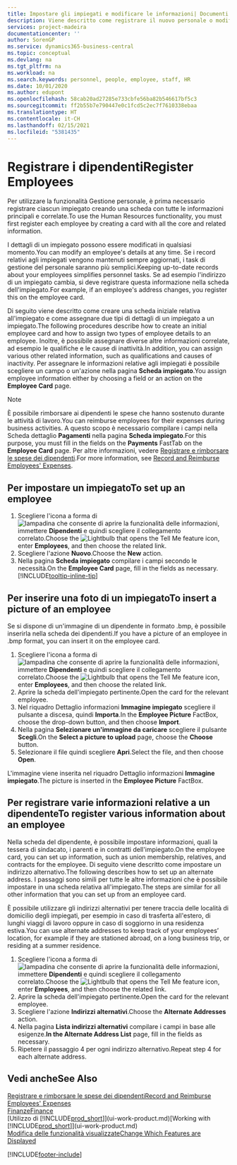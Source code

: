 ```yaml
---
title: Impostare gli impiegati e modificare le informazioni| Documenti Microsoft
description: Viene descritto come registrare il nuovo personale o modificare i dati relativi al personale esistente.
services: project-madeira
documentationcenter: ''
author: SorenGP
ms.service: dynamics365-business-central
ms.topic: conceptual
ms.devlang: na
ms.tgt_pltfrm: na
ms.workload: na
ms.search.keywords: personnel, people, employee, staff, HR
ms.date: 10/01/2020
ms.author: edupont
ms.openlocfilehash: 58cab20ad27285e733cbfe56ba82b546617bf5c3
ms.sourcegitcommit: ff2b55b7e790447e0c1fcd5c2ec7f7610338ebaa
ms.translationtype: HT
ms.contentlocale: it-CH
ms.lasthandoff: 02/15/2021
ms.locfileid: "5381435"
---
```

# <a name="register-employees"></a><span data-ttu-id="4fda6-103">Registrare i dipendenti</span><span class="sxs-lookup"><span data-stu-id="4fda6-103">Register Employees</span></span>
<span data-ttu-id="4fda6-104">Per utilizzare la funzionalità Gestione personale, è prima necessario registrare ciascun impiegato creando una scheda con tutte le informazioni principali e correlate.</span><span class="sxs-lookup"><span data-stu-id="4fda6-104">To use the Human Resources functionality, you must first register each employee by creating a card with all the core and related information.</span></span>

<span data-ttu-id="4fda6-105">I dettagli di un impiegato possono essere modificati in qualsiasi momento.</span><span class="sxs-lookup"><span data-stu-id="4fda6-105">You can modify an employee's details at any time.</span></span> <span data-ttu-id="4fda6-106">Se i record relativi agli impiegati vengono mantenuti sempre aggiornati, i task di gestione del personale saranno più semplici.</span><span class="sxs-lookup"><span data-stu-id="4fda6-106">Keeping up-to-date records about your employees simplifies personnel tasks.</span></span> <span data-ttu-id="4fda6-107">Se ad esempio l'indirizzo di un impiegato cambia, si deve registrare questa informazione nella scheda dell'impiegato.</span><span class="sxs-lookup"><span data-stu-id="4fda6-107">For example, if an employee's address changes, you register this on the employee card.</span></span>

<span data-ttu-id="4fda6-108">Di seguito viene descritto come creare una scheda iniziale relativa all'impiegato e come assegnare due tipi di dettagli di un impiegato a un impiegato.</span><span class="sxs-lookup"><span data-stu-id="4fda6-108">The following procedures describe how to create an initial employee card and how to assign two types of employee details to an employee.</span></span> <span data-ttu-id="4fda6-109">Inoltre, è possibile assegnare diverse altre informazioni correlate, ad esempio le qualifiche e le cause di inattività.</span><span class="sxs-lookup"><span data-stu-id="4fda6-109">In addition, you can assign various other related information, such as qualifications and causes of inactivity.</span></span> <span data-ttu-id="4fda6-110">Per assegnare le informazioni relative agli impiegati è possibile scegliere un campo o un'azione nella pagina **Scheda impiegato**.</span><span class="sxs-lookup"><span data-stu-id="4fda6-110">You assign employee information either by choosing a field or an action on the **Employee Card** page.</span></span>

> [!NOTE]  
> <span data-ttu-id="4fda6-111">È possibile rimborsare ai dipendenti le spese che hanno sostenuto durante le attività di lavoro.</span><span class="sxs-lookup"><span data-stu-id="4fda6-111">You can reimburse employees for their expenses during business activities.</span></span> <span data-ttu-id="4fda6-112">A questo scopo è necessario compilare i campi nella Scheda dettaglio **Pagamenti** nella pagina **Scheda impiegato**.</span><span class="sxs-lookup"><span data-stu-id="4fda6-112">For this purpose, you must fill in the fields on the **Payments** FastTab on the **Employee Card** page.</span></span> <span data-ttu-id="4fda6-113">Per altre informazioni, vedere [Registrare e rimborsare le spese dei dipendenti](finance-how-record-reimburse-employee-expenses.md).</span><span class="sxs-lookup"><span data-stu-id="4fda6-113">For more information, see [Record and Reimburse Employees' Expenses](finance-how-record-reimburse-employee-expenses.md).</span></span>

## <a name="to-set-up-an-employee"></a><span data-ttu-id="4fda6-114">Per impostare un impiegato</span><span class="sxs-lookup"><span data-stu-id="4fda6-114">To set up an employee</span></span>
1. <span data-ttu-id="4fda6-115">Scegliere l'icona a forma di ![lampadina che consente di aprire la funzionalità delle informazioni](media/ui-search/search_small.png "Informazioni sull'operazione che si desidera eseguire"), immettere **Dipendenti** e quindi scegliere il collegamento correlato.</span><span class="sxs-lookup"><span data-stu-id="4fda6-115">Choose the ![Lightbulb that opens the Tell Me feature](media/ui-search/search_small.png "Tell me what you want to do") icon, enter **Employees**, and then choose the related link.</span></span>
2. <span data-ttu-id="4fda6-116">Scegliere l'azione **Nuovo**.</span><span class="sxs-lookup"><span data-stu-id="4fda6-116">Choose the **New** action.</span></span>
3. <span data-ttu-id="4fda6-117">Nella pagina **Scheda impiegato** compilare i campi secondo le necessità.</span><span class="sxs-lookup"><span data-stu-id="4fda6-117">On the **Employee Card** page, fill in the fields as necessary.</span></span> [!INCLUDE[tooltip-inline-tip](includes/tooltip-inline-tip_md.md)]

## <a name="to-insert-a-picture-of-an-employee"></a><span data-ttu-id="4fda6-118">Per inserire una foto di un impiegato</span><span class="sxs-lookup"><span data-stu-id="4fda6-118">To insert a picture of an employee</span></span>
<span data-ttu-id="4fda6-119">Se si dispone di un'immagine di un dipendente in formato .bmp, è possibile inserirla nella scheda dei dipendenti.</span><span class="sxs-lookup"><span data-stu-id="4fda6-119">If you have a picture of an employee in .bmp format, you can insert it on the employee card.</span></span>

1. <span data-ttu-id="4fda6-120">Scegliere l'icona a forma di ![lampadina che consente di aprire la funzionalità delle informazioni](media/ui-search/search_small.png "Informazioni sull'operazione che si desidera eseguire"), immettere **Dipendenti** e quindi scegliere il collegamento correlato.</span><span class="sxs-lookup"><span data-stu-id="4fda6-120">Choose the ![Lightbulb that opens the Tell Me feature](media/ui-search/search_small.png "Tell me what you want to do") icon, enter **Employees**, and then choose the related link.</span></span>
2. <span data-ttu-id="4fda6-121">Aprire la scheda dell'impiegato pertinente.</span><span class="sxs-lookup"><span data-stu-id="4fda6-121">Open the card for the relevant employee.</span></span>
3. <span data-ttu-id="4fda6-122">Nel riquadro Dettaglio informazioni **Immagine impiegato** scegliere il pulsante a discesa, quindi **Importa**.</span><span class="sxs-lookup"><span data-stu-id="4fda6-122">In the **Employee Picture** FactBox, choose the drop-down button, and then choose **Import**.</span></span>
4. <span data-ttu-id="4fda6-123">Nella pagina **Selezionare un'immagine da caricare** scegliere il pulsante **Scegli**.</span><span class="sxs-lookup"><span data-stu-id="4fda6-123">On the **Select a picture to upload** page, choose the **Choose** button.</span></span>
5. <span data-ttu-id="4fda6-124">Selezionare il file quindi scegliere **Apri**.</span><span class="sxs-lookup"><span data-stu-id="4fda6-124">Select the file, and then choose **Open**.</span></span>

<span data-ttu-id="4fda6-125">L'immagine viene inserita nel riquadro Dettaglio informazioni **Immagine impiegato**.</span><span class="sxs-lookup"><span data-stu-id="4fda6-125">The picture is inserted in the **Employee Picture** FactBox.</span></span>

## <a name="to-register-various-information-about-an-employee"></a><span data-ttu-id="4fda6-126">Per registrare varie informazioni relative a un dipendente</span><span class="sxs-lookup"><span data-stu-id="4fda6-126">To register various information about an employee</span></span>
<span data-ttu-id="4fda6-127">Nella scheda del dipendente, è possibile impostare informazioni, quali la tessera di sindacato, i parenti e in contratti dell'impiegato.</span><span class="sxs-lookup"><span data-stu-id="4fda6-127">On the employee card, you can set up information, such as union membership, relatives, and contracts for the employee.</span></span> <span data-ttu-id="4fda6-128">Di seguito viene descritto come impostare un indirizzo alternativo.</span><span class="sxs-lookup"><span data-stu-id="4fda6-128">The following describes how to set up an alternate address.</span></span> <span data-ttu-id="4fda6-129">I passaggi sono simili per tutte le altre informazioni che è possibile impostare in una scheda relativa all'impiegato.</span><span class="sxs-lookup"><span data-stu-id="4fda6-129">The steps are similar for all other information that you can set up from an employee card.</span></span>

<span data-ttu-id="4fda6-130">È possibile utilizzare gli indirizzi alternativi per tenere traccia delle località di domicilio degli impiegati, per esempio in caso di trasferta all'estero, di lunghi viaggi di lavoro oppure in caso di soggiorno in una residenza estiva.</span><span class="sxs-lookup"><span data-stu-id="4fda6-130">You can use alternate addresses to keep track of your employees’ location, for example if they are stationed abroad, on a long business trip, or residing at a summer residence.</span></span>

1. <span data-ttu-id="4fda6-131">Scegliere l'icona a forma di ![lampadina che consente di aprire la funzionalità delle informazioni](media/ui-search/search_small.png "Informazioni sull'operazione che si desidera eseguire"), immettere **Dipendenti** e quindi scegliere il collegamento correlato.</span><span class="sxs-lookup"><span data-stu-id="4fda6-131">Choose the ![Lightbulb that opens the Tell Me feature](media/ui-search/search_small.png "Tell me what you want to do") icon, enter **Employees**, and then choose the related link.</span></span>
2. <span data-ttu-id="4fda6-132">Aprire la scheda dell'impiegato pertinente.</span><span class="sxs-lookup"><span data-stu-id="4fda6-132">Open the card for the relevant employee.</span></span>
3. <span data-ttu-id="4fda6-133">Scegliere l'azione **Indirizzi alternativi**.</span><span class="sxs-lookup"><span data-stu-id="4fda6-133">Choose the **Alternate Addresses** action.</span></span>
4. <span data-ttu-id="4fda6-134">Nella pagina **Lista indirizzi alternativi** compilare i campi in base alle esigenze.</span><span class="sxs-lookup"><span data-stu-id="4fda6-134">**In the Alternate Address List** page, fill in the fields as necessary.</span></span>
5. <span data-ttu-id="4fda6-135">Ripetere il passaggio 4 per ogni indirizzo alternativo.</span><span class="sxs-lookup"><span data-stu-id="4fda6-135">Repeat step 4 for each alternate address.</span></span>

## <a name="see-also"></a><span data-ttu-id="4fda6-136">Vedi anche</span><span class="sxs-lookup"><span data-stu-id="4fda6-136">See Also</span></span>
[<span data-ttu-id="4fda6-137">Registrare e rimborsare le spese dei dipendenti</span><span class="sxs-lookup"><span data-stu-id="4fda6-137">Record and Reimburse Employees' Expenses</span></span>](finance-how-record-reimburse-employee-expenses.md)  
[<span data-ttu-id="4fda6-138">Finanze</span><span class="sxs-lookup"><span data-stu-id="4fda6-138">Finance</span></span>](finance.md)  
<span data-ttu-id="4fda6-139">[Utilizzo di [!INCLUDE[prod_short](includes/prod_short.md)]](ui-work-product.md)</span><span class="sxs-lookup"><span data-stu-id="4fda6-139">[Working with [!INCLUDE[prod_short](includes/prod_short.md)]](ui-work-product.md)</span></span>  
[<span data-ttu-id="4fda6-140">Modifica delle funzionalità visualizzate</span><span class="sxs-lookup"><span data-stu-id="4fda6-140">Change Which Features are Displayed</span></span>](ui-experiences.md)


[!INCLUDE[footer-include](includes/footer-banner.md)]